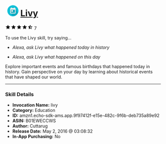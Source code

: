 # &nbsp;<img src="skill_icon" alt="Livy icon" width="36"> [Livy](http://alexa.amazon.com/#skills/amzn1.echo-sdk-ams.app.9f97412f-e15e-482c-9f6b-deb735a89e92)
![4.6 stars](../../images/ic_star_black_18dp_1x.png)![4.6 stars](../../images/ic_star_black_18dp_1x.png)![4.6 stars](../../images/ic_star_black_18dp_1x.png)![4.6 stars](../../images/ic_star_black_18dp_1x.png)![4.6 stars](../../images/ic_star_half_black_18dp_1x.png) 7

To use the Livy skill, try saying...

* *Alexa, ask Livy what happened today in history*

* *Alexa, ask Livy what happened on this day*

Explore important events and famous birthdays that happened today in history. Gain perspective on your day by learning about historical events that have shaped our world.

***

### Skill Details

* **Invocation Name:** livy
* **Category:** Education
* **ID:** amzn1.echo-sdk-ams.app.9f97412f-e15e-482c-9f6b-deb735a89e92
* **ASIN:** B01EWECCWS
* **Author:** Cuttarug
* **Release Date:** May 2, 2016 @ 03:08:32
* **In-App Purchasing:** No
